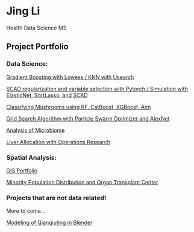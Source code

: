 # Jing Li
Health Data Science MS 



## Project Portfolio

### Data Science:

[Gradient Boosting with Lowess / KNN with Usearch](hw2.md)

[SCAD regularization and variable selection with Pytorch / Simulation with ElasticNet, SqrtLasso, and SCAD](hw3.md)

[Classifying Mushrooms using RF, CatBoost, XGBoost, Ann](data440final_jingli.html)

[Grid Search Algorithm with Particle Swarm Optimizer and AlexNet](hw4_jingli-3-2.md)

[Analysis of Microbiome](final.pdf)

[Liver Allocation with Operations Research](final_poster.pdf)


### Spatial Analysis:

[GIS Portfolio](https://storymaps.arcgis.com/stories/8708a59ed7474d14a8a014ba9102ad7f)

[Minority Population Distribution and Organ Transplant Center](gis_final-2.pdf)


### Projects that are not data related!
More to come...

[Modeling of Qianqiuting in Blender](blender_project.png)





